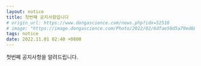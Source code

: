 ```yaml
---
layout: notice
title: 첫번째 공지사항입니다
# origin_url: https://www.dongascience.com/news.php?idx=52516
# image: "https://image.dongascience.com/Photo/2022/02/6dfae50d5a79ed68878dc7cdeafb2585.jpg"
tags: notice
date: 2022.11.01 02:40 +0800
---
```

첫번쩨 공지사항을 알려드립니다.